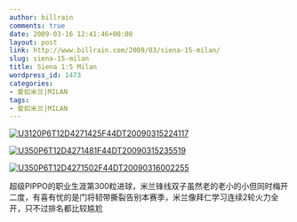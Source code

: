 ```yaml
---
author: billrain
comments: true
date: 2009-03-16 12:41:46+00:00
layout: post
link: http://www.billrain.com/2009/03/siena-15-milan/
slug: siena-15-milan
title: Siena 1:5 Milan
wordpress_id: 1473
categories:
- 爱如米兰|MILAN
tags:
- 爱如米兰|MILAN
---
```


[![U3120P6T12D4271425F44DT20090315224117](http://www.billrain.com/wp-content/uploads/2009/03/u3120p6t12d4271425f44dt20090315224117-thumb.jpg)](http://www.billrain.com/wp-content/uploads/2009/03/u3120p6t12d4271425f44dt20090315224117.jpg)

 

[![U350P6T12D4271481F44DT20090315235519](http://www.billrain.com/wp-content/uploads/2009/03/u350p6t12d4271481f44dt20090315235519-thumb.jpg)](http://www.billrain.com/wp-content/uploads/2009/03/u350p6t12d4271481f44dt20090315235519.jpg)

 

[![U350P6T12D4271502F44DT20090316002255](http://www.billrain.com/wp-content/uploads/2009/03/u350p6t12d4271502f44dt20090316002255-thumb.jpg)](http://www.billrain.com/wp-content/uploads/2009/03/u350p6t12d4271502f44dt20090316002255.jpg)

 

 

 

超级PIPPO的职业生涯第300粒进球，米兰锋线双子虽然老的老小的小但同时梅开二度，有喜有忧的是门将韧带撕裂告别本赛季，米兰像拜仁学习连续2轮火力全开，只不过排名都比较尴尬
